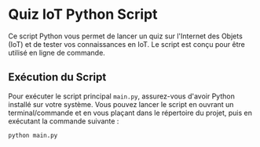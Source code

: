 # Quiz IoT Python Script

Ce script Python vous permet de lancer un quiz sur l'Internet des Objets (IoT) et de tester vos connaissances en IoT. Le script est conçu pour être utilisé en ligne de commande.

## Exécution du Script

Pour exécuter le script principal `main.py`, assurez-vous d'avoir Python installé sur votre système. Vous pouvez lancer le script en ouvrant un terminal/commande et en vous plaçant dans le répertoire du projet, puis en exécutant la commande suivante :

```bash
python main.py
```
